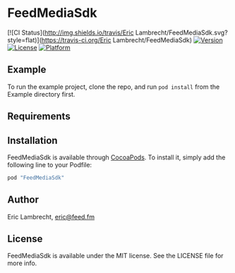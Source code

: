 # FeedMediaSdk

[![CI Status](http://img.shields.io/travis/Eric Lambrecht/FeedMediaSdk.svg?style=flat)](https://travis-ci.org/Eric Lambrecht/FeedMediaSdk)
[![Version](https://img.shields.io/cocoapods/v/FeedMediaSdk.svg?style=flat)](http://cocoapods.org/pods/FeedMediaSdk)
[![License](https://img.shields.io/cocoapods/l/FeedMediaSdk.svg?style=flat)](http://cocoapods.org/pods/FeedMediaSdk)
[![Platform](https://img.shields.io/cocoapods/p/FeedMediaSdk.svg?style=flat)](http://cocoapods.org/pods/FeedMediaSdk)

## Example

To run the example project, clone the repo, and run `pod install` from the Example directory first.

## Requirements

## Installation

FeedMediaSdk is available through [CocoaPods](http://cocoapods.org). To install
it, simply add the following line to your Podfile:

```ruby
pod "FeedMediaSdk"
```

## Author

Eric Lambrecht, eric@feed.fm

## License

FeedMediaSdk is available under the MIT license. See the LICENSE file for more info.
